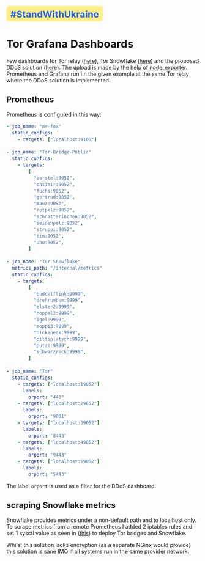 [![StandWithUkraine](https://raw.githubusercontent.com/vshymanskyy/StandWithUkraine/main/badges/StandWithUkraine.svg)](https://github.com/vshymanskyy/StandWithUkraine/blob/main/docs/README.md)

# Tor Grafana Dashboards

Few dashboards for Tor relay ([here](./tor-relay.json)), Tor Snowflake ([here](./tor-snowflake.json)) and the proposed DDoS solution ([here](./tor-ddos.json)).
The upload is made by the help of [node_exporter](https://github.com/prometheus/node_exporter).
Prometheus and Grafana run i n the given example at the same Tor relay where the DDoS solution is implemented.

## Prometheus

Prometheus is configured in this way:

```yaml
- job_name: "mr-fox"
  static_configs:
    - targets: ["localhost:9100"]

- job_name: "Tor-Bridge-Public"
  static_configs:
    - targets:
        [
          "borstel:9052",
          "casimir:9052",
          "fuchs:9052",
          "gertrud:9052",
          "mauz:9052",
          "rotpelz:9052",
          "schnatterinchen:9052",
          "seidenpelz:9052",
          "struppi:9052",
          "tim:9052",
          "uhu:9052",
        ]

- job_name: "Tor-Snowflake"
  metrics_path: "/internal/metrics"
  static_configs:
    - targets:
        [
          "buddelflink:9999",
          "drehrumbum:9999",
          "elster2:9999",
          "hoppel2:9999",
          "igel:9999",
          "moppi3:9999",
          "nickeneck:9999",
          "pittiplatsch:9999",
          "putzi:9999",
          "schwarzrock:9999",
        ]

- job_name: "Tor"
  static_configs:
    - targets: ["localhost:19052"]
      labels:
        orport: "443"
    - targets: ["localhost:29052"]
      labels:
        orport: "9001"
    - targets: ["localhost:39052"]
      labels:
        orport: "8443"
    - targets: ["localhost:49052"]
      labels:
        orport: "9443"
    - targets: ["localhost:59052"]
      labels:
        orport: "5443"
```

The label `orport` is used as a filter for the DDoS dashboard.

## scraping Snowflake metrics

Snowflake provides metrics under a non-default path and to localhost only.
To scrape metrics from a remote Prometheus I added 2 iptables rules and set 1 sysctl value as seen in
([this](https://github.com/toralf/tor-relays/blob/main/playbooks/roles/setup-snowflake/tasks/firewall.yaml#L10))
to deploy Tor bridges and Snowflake.

Whilst this solution lacks encryption (as a separate NGinx would provide) this solution is sane IMO if all systems run in the same provider network.

